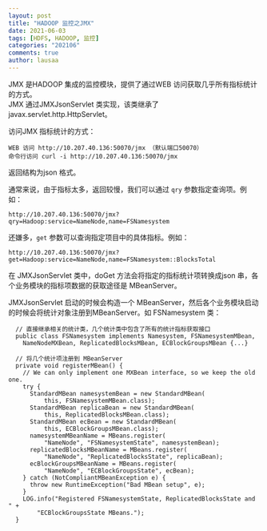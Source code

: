 ```yaml
---
layout: post
title: "HADOOP 监控之JMX"
date: 2021-06-03
tags: [HDFS, HADOOP, 监控]
categories: "202106"
comments: true
author: lausaa
---
```


JMX 是HADOOP 集成的监控模块，提供了通过WEB 访问获取几乎所有指标统计的方式。  
JMX 通过JMXJsonServlet 类实现，该类继承了javax.servlet.http.HttpServlet。

访问JMX 指标统计的方式：  
```
WEB 访问 http://10.207.40.136:50070/jmx （默认端口50070）
命令行访问 curl -i http://10.207.40.136:50070/jmx
```
返回结构为json 格式。

通常来说，由于指标太多，返回较慢，我们可以通过 `qry` 参数指定查询项。例如：  
```
http://10.207.40.136:50070/jmx?qry=Hadoop:service=NameNode,name=FSNamesystem
```
还嫌多，`get` 参数可以查询指定项目中的具体指标。例如：
```
http://10.207.40.136:50070/jmx?get=Hadoop:service=NameNode,name=FSNamesystem::BlocksTotal
```

在 JMXJsonServlet 类中，doGet 方法会将指定的指标统计项转换成json 串，各个业务模块的指标项数据的获取途径是 MBeanServer。

JMXJsonServlet 启动的时候会构造一个 MBeanServer，然后各个业务模块启动的时候会将统计对象注册到MBeanServer。如 FSNamesystem 类：
```
  // 直接继承相关的统计类，几个统计类中包含了所有的统计指标获取接口
  public class FSNamesystem implements Namesystem, FSNamesystemMBean,
    NameNodeMXBean, ReplicatedBlocksMBean, ECBlockGroupsMBean {...}

  // 将几个统计项注册到 MBeanServer
  private void registerMBean() {
    // We can only implement one MXBean interface, so we keep the old one.
    try {
      StandardMBean namesystemBean = new StandardMBean(
          this, FSNamesystemMBean.class);
      StandardMBean replicaBean = new StandardMBean(
          this, ReplicatedBlocksMBean.class);
      StandardMBean ecBean = new StandardMBean(
          this, ECBlockGroupsMBean.class);
      namesystemMBeanName = MBeans.register(
          "NameNode", "FSNamesystemState", namesystemBean);
      replicatedBlocksMBeanName = MBeans.register(
          "NameNode", "ReplicatedBlocksState", replicaBean);
      ecBlockGroupsMBeanName = MBeans.register(
          "NameNode", "ECBlockGroupsState", ecBean);
    } catch (NotCompliantMBeanException e) {
      throw new RuntimeException("Bad MBean setup", e);
    }
    LOG.info("Registered FSNamesystemState, ReplicatedBlocksState and " +
        "ECBlockGroupsState MBeans.");
  }
```









